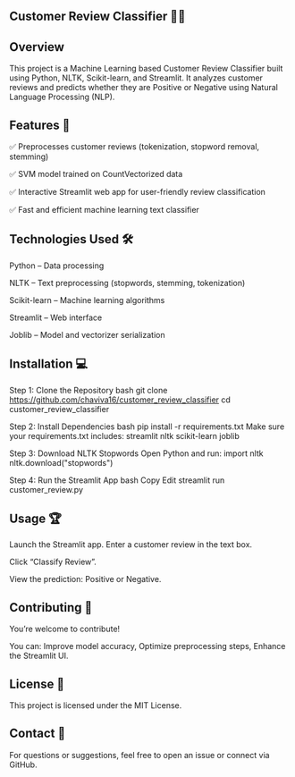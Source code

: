 ## Customer Review Classifier 📝✨


## Overview
This project is a Machine Learning based Customer Review Classifier built using Python, NLTK, Scikit-learn, and Streamlit.
It analyzes customer reviews and predicts whether they are Positive or Negative using Natural Language Processing (NLP).

## Features 🚀
✅ Preprocesses customer reviews (tokenization, stopword removal, stemming)

✅ SVM model trained on CountVectorized data

✅ Interactive Streamlit web app for user-friendly review classification

✅ Fast and efficient machine learning text classifier

## Technologies Used 🛠
Python – Data processing

NLTK – Text preprocessing (stopwords, stemming, tokenization)

Scikit-learn – Machine learning algorithms

Streamlit – Web interface

Joblib – Model and vectorizer serialization

## Installation 💻
Step 1: Clone the Repository
bash
git clone https://github.com/chaviva16/customer_review_classifier
cd customer_review_classifier

Step 2: Install Dependencies
bash
pip install -r requirements.txt
Make sure your requirements.txt includes:
streamlit
nltk
scikit-learn
joblib

Step 3: Download NLTK Stopwords
Open Python and run:
import nltk
nltk.download("stopwords")

Step 4: Run the Streamlit App
bash
Copy
Edit
streamlit run customer_review.py


## Usage 🏆
Launch the Streamlit app.
Enter a customer review in the text box.

Click “Classify Review”.

View the prediction: Positive or Negative.

## Contributing 🤝
You’re welcome to contribute!

You can:
Improve model accuracy,
Optimize preprocessing steps,
Enhance the Streamlit UI.

## License 📜
This project is licensed under the MIT License.

## Contact 💌
For questions or suggestions, feel free to open an issue or connect via GitHub.

